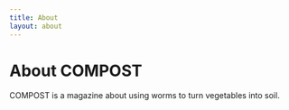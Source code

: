 ```yaml
---
title: About
layout: about
---
```


# About COMPOST

COMPOST is a magazine about using worms to turn vegetables into soil.